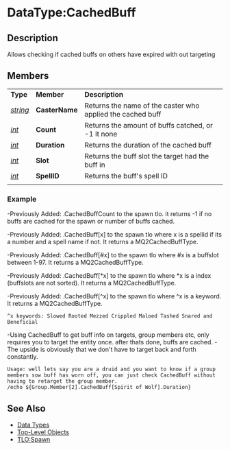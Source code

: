 # DataType:CachedBuff

## Description

Allows checking if cached buffs on others have expired with out targeting

## Members

|  |  |  |
| :--- | :--- | :--- |
| **Type** | **Member** | **Description** |
| [_string_](datatype-string.md) | **CasterName** | Returns the name of the caster who applied the cached buff |
| [_int_](datatype-int.md) | **Count** | Returns the amount of buffs catched, or -1 it none |
| [_int_](datatype-int.md) | **Duration** | Returns the duration of the cached buff |
| [_int_](datatype-int.md) | **Slot** | Returns the buff slot the target had the buff in |
| [_int_](datatype-int.md) | **SpellID** | Returns the buff's spell ID |
|  |  |  |

### Example

-Previously Added: .CachedBuffCount to the spawn tlo. it returns -1 if no buffs are cached for the spawn or number of buffs cached.

-Previously Added: .CachedBuff\[x\] to the spawn tlo where x is a spellid if its a number and a spell name if not. It returns a MQ2CachedBuffType.

-Previously Added: .CachedBuff\[\#x\] to the spawn tlo where \#x is a buffslot between 1-97. It returns a MQ2CachedBuffType.

-Previously Added: .CachedBuff\[\*x\] to the spawn tlo where \*x is a index \(buffslots are not sorted\). It returns a MQ2CachedBuffType.

-Previously Added: .CachedBuff\[^x\] to the spawn tlo where ^x is a keyword. It returns a MQ2CachedBuffType.

`^x keywords: Slowed Rooted Mezzed Crippled Maloed Tashed Snared and Beneficial`

-Using CachedBuff to get buff info on targets, group members etc, only requires you to target the entity once. after thats done, buffs are cached. -The upside is obviously that we don't have to target back and forth constantly.

`Usage: well lets say you are a druid and you want to know if a group members sow buff has worn off, you can just check CachedBuff without having to retarget the group member.`  
`/echo ${Group.Member[2].CachedBuff[Spirit of Wolf].Duration}`

## See Also

* [Data Types](./)
* [Top-Level Objects](../top-level-objects/)
* [TLO:Spawn](../top-level-objects/tlo-spawn.md)

